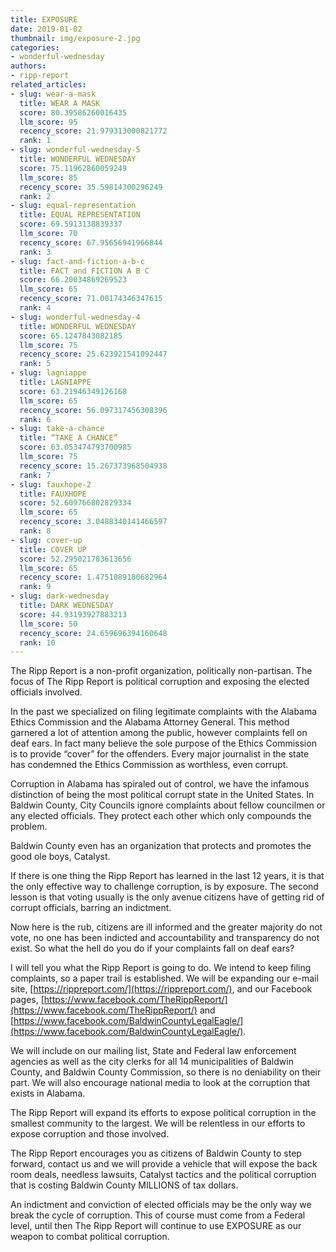 ```yaml
---
title: EXPOSURE
date: 2019-01-02
thumbnail: img/exposure-2.jpg
categories:
- wonderful-wednesday
authors:
- ripp-report
related_articles:
- slug: wear-a-mask
  title: WEAR A MASK
  score: 80.39586260016435
  llm_score: 95
  recency_score: 21.979313000821772
  rank: 1
- slug: wonderful-wednesday-5
  title: WONDERFUL WEDNESDAY
  score: 75.11962860059249
  llm_score: 85
  recency_score: 35.59814300296249
  rank: 2
- slug: equal-representation
  title: EQUAL REPRESENTATION
  score: 69.5913138839337
  llm_score: 70
  recency_score: 67.95656941966844
  rank: 3
- slug: fact-and-fiction-a-b-c
  title: FACT and FICTION A B C
  score: 66.20034869269523
  llm_score: 65
  recency_score: 71.00174346347615
  rank: 4
- slug: wonderful-wednesday-4
  title: WONDERFUL WEDNESDAY
  score: 65.1247843082185
  llm_score: 75
  recency_score: 25.623921541092447
  rank: 5
- slug: lagniappe
  title: LAGNIAPPE
  score: 63.21946349126168
  llm_score: 65
  recency_score: 56.097317456308396
  rank: 6
- slug: take-a-chance
  title: “TAKE A CHANCE”
  score: 63.053474793700985
  llm_score: 75
  recency_score: 15.267373968504938
  rank: 7
- slug: fauxhope-2
  title: FAUXHOPE
  score: 52.609766802829334
  llm_score: 65
  recency_score: 3.0488340141466597
  rank: 8
- slug: cover-up
  title: COVER UP
  score: 52.295021783613656
  llm_score: 65
  recency_score: 1.4751089180682964
  rank: 9
- slug: dark-wednesday
  title: DARK WEDNESDAY
  score: 44.93193927883213
  llm_score: 50
  recency_score: 24.659696394160648
  rank: 10
---
```

The Ripp Report is a non-profit organization, politically non-partisan. The focus of The Ripp Report is political corruption and exposing the elected officials involved.

In the past we specialized on filing legitimate complaints with the Alabama Ethics Commission and the Alabama Attorney General. This method garnered a lot of attention among the public, however complaints fell on deaf ears. In fact many believe the sole purpose of the Ethics Commission is to provide “cover” for the offenders. Every major journalist in the state has condemned the Ethics Commission as worthless, even corrupt.

Corruption in Alabama has spiraled out of control, we have the infamous distinction of being the most political corrupt state in the United States. In Baldwin County, City Councils ignore complaints about fellow councilmen or any elected officials. They protect each other which only compounds the problem.

Baldwin County even has an organization that protects and promotes the good ole boys, Catalyst.

If there is one thing the Ripp Report has learned in the last 12 years, it is that the only effective way to challenge corruption, is by exposure. The second lesson is that voting usually is the only avenue citizens have of getting rid of corrupt officials, barring an indictment.

Now here is the rub, citizens are ill informed and the greater majority do not vote, no one has been indicted and accountability and transparency do not exist. So what the hell do you do if your complaints fall on deaf ears?

I will tell you what the Ripp Report is going to do. We intend to keep filing complaints, so a paper trail is established. We will be expanding our e-mail site, [https://rippreport.com/](https://rippreport.com/), and our Facebook pages, [https://www.facebook.com/TheRippReport/](https://www.facebook.com/TheRippReport/) and [https://www.facebook.com/BaldwinCountyLegalEagle/](https://www.facebook.com/BaldwinCountyLegalEagle/).

We will include on our mailing list, State and Federal law enforcement agencies as well as the city clerks for all 14 municipalities of Baldwin County, and Baldwin County Commission, so there is no deniability on their part. We will also encourage national media to look at the corruption that exists in Alabama.

The Ripp Report will expand its efforts to expose political corruption in the smallest community to the largest. We will be relentless in our efforts to expose corruption and those involved.

The Ripp Report encourages you as citizens of Baldwin County to step forward, contact us and we will provide a vehicle that will expose the back room deals, needless lawsuits, Catalyst tactics and the political corruption that is costing Baldwin County MILLIONS of tax dollars.

An indictment and conviction of elected officials may be the only way we break the cycle of corruption. This of course must come from a Federal level, until then The Ripp Report will continue to use EXPOSURE as our weapon to combat political corruption.

